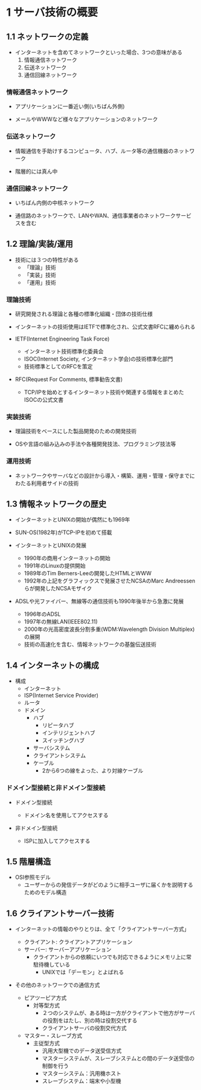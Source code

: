# 1 サーバ技術の概要

## 1.1 ネットワークの定義

* インターネットを含めてネットワークといった場合、3つの意味がある
  1. 情報通信ネットワーク
  1. 伝送ネットワーク
  1. 通信回線ネットワーク

### 情報通信ネットワーク

* アプリケーションに一番近い側(いちばん外側)

* メールやWWWなど様々なアプリケーションのネットワーク

### 伝送ネットワーク

* 情報通信を手助けするコンピュータ、ハブ、ルータ等の通信機器のネットワーク

* 階層的には真ん中

### 通信回線ネットワーク

* いちばん内側の中核ネットワーク

* 通信路のネットワークで、LANやWAN、通信事業者のネットワークサービスを含む

## 1.2 理論/実装/運用

* 技術には３つの特性がある
  * 「理論」技術
  * 「実装」技術
  * 「運用」技術

### 理論技術

* 研究開発される理論と各種の標準化組織・団体の技術仕様

* インターネットの技術使用はIETFで標準化され、公式文書RFCに纏められる

* IETF(Internet Engineering Task Force)
  * インターネット技術標準化委員会
  * ISOC(Internet Society, インターネット学会)の技術標準化部門
  * 技術標準としてのRFCを策定

* RFC(Request For Comments, 標準勧告文書)
  * TCP/IPを始めとするインターネット技術や関連する情報をまとめたISOCの公式文書

### 実装技術

* 理論技術をベースにした製品開発のための開発技術

* OSや言語の組み込みの手法や各種開発技法、プログラミング技法等

### 運用技術

* ネットワークやサーバなどの設計から導入・構築、運用・管理・保守までにわたる利用者サイドの技術

## 1.3 情報ネットワークの歴史

* インターネットとUNIXの開始が偶然にも1969年

* SUN-OS(1982年)がTCP-IPを初めて搭載

* インターネットとUNIXの発展
  * 1990年の商用インターネットの開始
  * 1991年のLinuxの提供開始
  * 1989年のTim Berners-Leeの開発したHTMLとWWW
  * 1992年の上記をグラフィックスで発展させたNCSAのMarc Andreessenらが開発したNCSAモザイク

* ADSLや光ファイバー、無線等の通信技術も1990年後半から急激に発展
  * 1996年のADSL
  * 1997年の無線LAN(IEEE802.11)
  * 2000年の光高密度波長分割多重(WDM:Wavelength Division Multiplex)の展開
  * 技術の高速化を含む、情報ネットワークの基盤伝送技術

## 1.4 インターネットの構成

* 構成
  * インターネット
  * ISP(Internet Service Provider) 
  * ルータ
  * ドメイン
    * ハブ
      * リピータハブ
      * インテリジェントハブ
      * スイッチングハブ
    * サーバシステム
    * クライアントシステム
    * ケーブル
      * 2から6つの線をよった、より対線ケーブル

### ドメイン型接続と非ドメイン型接続

* ドメイン型接続
  * ドメイン名を使用してアクセスする

* 非ドメイン型接続
  * ISPに加入してアクセスする

## 1.5 階層構造

* OSI参照モデル
  * ユーザーからの発信データがどのように相手ユーザに届くかを説明するためのモデル構造

## 1.6 クライアントサーバー技術

* インターネットの情報のやりとりは、全て「クライアントサーバー方式」
  * クライアント: クライアントアプリケーション
  * サーバー: サーバーアプリケーション
    * クライアントからの依頼にいつでも対応できるようにメモリ上に常駐待機している
      * UNIXでは「デーモン」とよばれる

* その他のネットワークでの通信方式
  * ピアツーピア方式
    * 対等型方式
      * ２つのシステムが、ある時は一方がクライアントで他方がサーバの役割をはたし、別の時は役割交代する
      * クライアントサーバの役割交代方式
  * マスター・スレーブ方式
    * 主従型方式
      * 汎用大型機でのデータ送受信方式
      * マスターシステムが、スレーブシステムとの間のデータ送受信の制御を行う
      * マスターシステム：汎用機ホスト
      * スレーブシステム：端末や小型機